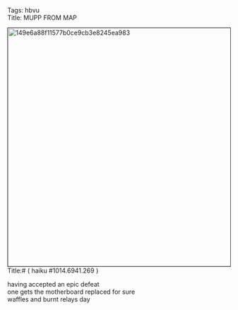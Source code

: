 Tags: hbvu  
Title: MUPP FROM MAP  
  
<p><img src="https://objects.hbvu.su/blotpix/2013/03/25.jpeg" width=540 height=540 alt="149e6a88f11577b0ce9cb3e8245ea983" border=1>  
Title:# ( haiku #1014.6941.269 )  
  
having accepted an epic defeat  
one gets the motherboard replaced for sure  
waffles and burnt relays day  
